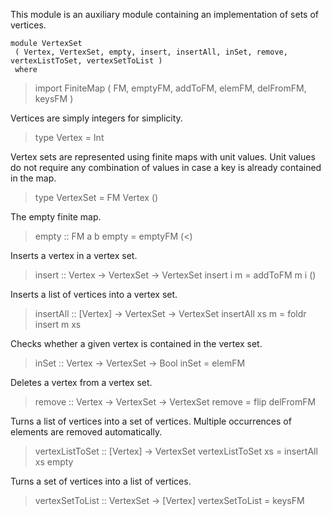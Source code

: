 This module is an auxiliary module containing an implementation of sets of vertices.

~~~{.curry}
module VertexSet 
 ( Vertex, VertexSet, empty, insert, insertAll, inSet, remove, vertexListToSet, vertexSetToList ) 
 where
~~~

> import FiniteMap ( FM, emptyFM, addToFM, elemFM, delFromFM, keysFM )

Vertices are simply integers for simplicity.

> type Vertex = Int

Vertex sets are represented using finite maps with unit values. Unit values do not require any
combination of values in case a key is already contained in the map.

> type VertexSet = FM Vertex ()

The empty finite map.

> empty :: FM a b
> empty = emptyFM (<)

Inserts a vertex in a vertex set.

> insert :: Vertex -> VertexSet -> VertexSet
> insert i m = addToFM m i ()

Inserts a list of vertices into a vertex set.

> insertAll :: [Vertex] -> VertexSet -> VertexSet
> insertAll xs m = foldr insert m xs

Checks whether a given vertex is contained in the vertex set.

> inSet :: Vertex -> VertexSet -> Bool
> inSet = elemFM

Deletes a vertex from a vertex set.

> remove :: Vertex -> VertexSet -> VertexSet
> remove = flip delFromFM

Turns a list of vertices into a set of vertices. Multiple occurrences of elements are removed
automatically.

> vertexListToSet :: [Vertex] -> VertexSet
> vertexListToSet xs = insertAll xs empty

Turns a set of vertices into a list of vertices.

> vertexSetToList :: VertexSet -> [Vertex]
> vertexSetToList = keysFM